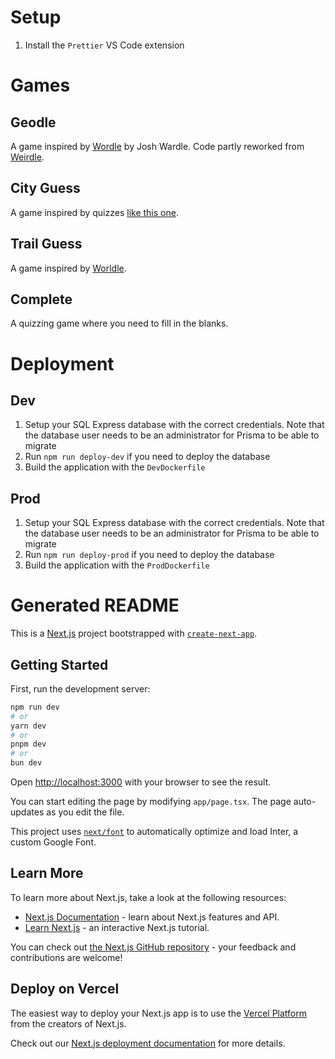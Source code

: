 # Setup

1. Install the `Prettier` VS Code extension

# Games

## Geodle

A game inspired by [Wordle](https://www.nytimes.com/games/wordle/index.html) by Josh Wardle.
Code partly reworked from [Weirdle](https://github.com/alanrsoares/weirdle/tree/main).

## City Guess

A game inspired by quizzes [like this one](https://www.sporcle.com/games/g/europecapitals).

## Trail Guess

A game inspired by [Worldle](https://worldle.teuteuf.fr/).

## Complete

A quizzing game where you need to fill in the blanks.

# Deployment

## Dev

1. Setup your SQL Express database with the correct credentials. Note that the database user needs to be an administrator for Prisma to be able to migrate
2. Run `npm run deploy-dev` if you need to deploy the database
3. Build the application with the `DevDockerfile`

## Prod

1. Setup your SQL Express database with the correct credentials. Note that the database user needs to be an administrator for Prisma to be able to migrate
2. Run `npm run deploy-prod` if you need to deploy the database
3. Build the application with the `ProdDockerfile`

# Generated README

This is a [Next.js](https://nextjs.org/) project bootstrapped with [`create-next-app`](https://github.com/vercel/next.js/tree/canary/packages/create-next-app).

## Getting Started

First, run the development server:

```bash
npm run dev
# or
yarn dev
# or
pnpm dev
# or
bun dev
```

Open [http://localhost:3000](http://localhost:3000) with your browser to see the result.

You can start editing the page by modifying `app/page.tsx`. The page auto-updates as you edit the file.

This project uses [`next/font`](https://nextjs.org/docs/basic-features/font-optimization) to automatically optimize and load Inter, a custom Google Font.

## Learn More

To learn more about Next.js, take a look at the following resources:

- [Next.js Documentation](https://nextjs.org/docs) - learn about Next.js features and API.
- [Learn Next.js](https://nextjs.org/learn) - an interactive Next.js tutorial.

You can check out [the Next.js GitHub repository](https://github.com/vercel/next.js/) - your feedback and contributions are welcome!

## Deploy on Vercel

The easiest way to deploy your Next.js app is to use the [Vercel Platform](https://vercel.com/new?utm_medium=default-template&filter=next.js&utm_source=create-next-app&utm_campaign=create-next-app-readme) from the creators of Next.js.

Check out our [Next.js deployment documentation](https://nextjs.org/docs/deployment) for more details.
